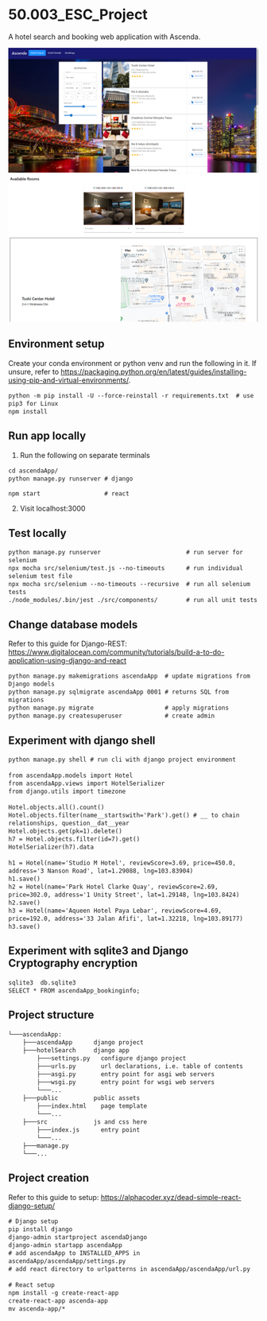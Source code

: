 # 50.003_ESC_Project

A hotel search and booking web application with Ascenda.

<div align="center">
<img src="images/ss_hotelSearch.png" width=800>
<br>
<img src="images/ss_hotelDetail.png" width=800>
</div>

## Environment setup
Create your conda environment or python venv and run the following in it. 
If unsure, refer to https://packaging.python.org/en/latest/guides/installing-using-pip-and-virtual-environments/.
```
python -m pip install -U --force-reinstall -r requirements.txt  # use pip3 for Linux
npm install
```

## Run app locally
1. Run the following on separate terminals
```
cd ascendaApp/
python manage.py runserver # django
```
```
npm start                  # react
```
2. Visit localhost:3000

## Test locally
```
python manage.py runserver                        # run server for selenium
npx mocha src/selenium/test.js --no-timeouts      # run individual selenium test file
npx mocha src/selenium --no-timeouts --recursive  # run all selenium tests
./node_modules/.bin/jest ./src/components/        # run all unit tests
```

## Change database models
Refer to this guide for Django-REST: https://www.digitalocean.com/community/tutorials/build-a-to-do-application-using-django-and-react
```
python manage.py makemigrations ascendaApp  # update migrations from Django models
python manage.py sqlmigrate ascendaApp 0001 # returns SQL from migrations
python manage.py migrate                    # apply migrations
python manage.py createsuperuser            # create admin
```

## Experiment with django shell
```
python manage.py shell # run cli with django project environment

from ascendaApp.models import Hotel
from ascendaApp.views import HotelSerializer
from django.utils import timezone

Hotel.objects.all().count()
Hotel.objects.filter(name__startswith='Park').get() # __ to chain relationships, question__dat__year
Hotel.objects.get(pk=1).delete()
h7 = Hotel.objects.filter(id=7).get()
HotelSerializer(h7).data

h1 = Hotel(name='Studio M Hotel', reviewScore=3.69, price=450.0, address='3 Nanson Road', lat=1.29088, lng=103.83904)
h1.save()
h2 = Hotel(name='Park Hotel Clarke Quay', reviewScore=2.69, price=302.0, address='1 Unity Street', lat=1.29148, lng=103.8424)
h2.save()
h3 = Hotel(name='Aqueen Hotel Paya Lebar', reviewScore=4.69, price=192.0, address='33 Jalan Afifi', lat=1.32218, lng=103.89177)
h3.save()
```

## Experiment with sqlite3 and Django Cryptography encryption
```
sqlite3  db.sqlite3
SELECT * FROM ascendaApp_bookinginfo;
```

## Project structure
```
└───ascendaApp:
    ├───ascendaApp      django project
    ├───hotelSearch     django app
        ├───settings.py   configure django project
        ├───urls.py       url declarations, i.e. table of contents
        ├───asgi.py       entry point for asgi web servers
        ├───wsgi.py       entry point for wsgi web servers
        └───...
    ├───public          public assets
        ├───index.html    page template
        └───...
    ├───src             js and css here
        ├───index.js      entry point
        └───...
    ├───manage.py       
    └───...
```

## Project creation
Refer to this guide to setup: https://alphacoder.xyz/dead-simple-react-django-setup/
```
# Django setup
pip install django
django-admin startproject ascendaDjango
django-admin startapp ascendaApp
# add ascendaApp to INSTALLED_APPS in ascendaApp/ascendaApp/settings.py
# add react directory to urlpatterns in ascendaApp/ascendaApp/url.py

# React setup
npm install -g create-react-app
create-react-app ascenda-app
mv ascenda-app/*
```